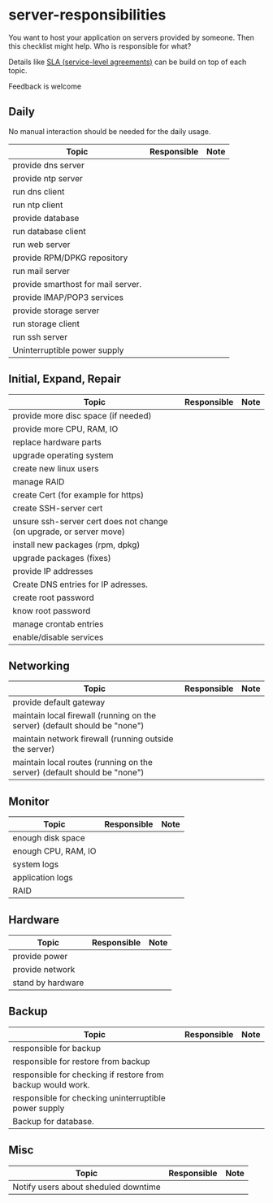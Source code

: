 # server-responsibilities

You want to host your application on servers provided by someone. Then this checklist might help. Who is responsible for what?

Details like [SLA (service-level agreements)](https://en.wikipedia.org/wiki/Service-level_agreement) can be build on top of each topic.

Feedback is welcome

## Daily
No manual interaction should be needed for the daily usage.

| Topic | Responsible | Note |
|-------|-------------|------|
| provide dns server | |
| provide ntp server | |
| run dns client | |
| run ntp client | |
| provide database | |
| run database client | |
| run web server | |
| provide RPM/DPKG repository | |
| run mail server | |
| provide smarthost for mail server. | |
| provide IMAP/POP3 services | |
| provide storage server | |
| run storage client | |
| run ssh server | |
| Uninterruptible power supply | |


## Initial, Expand, Repair
| Topic | Responsible | Note |
|-------|-------------|------|
| provide more disc space (if needed) | |
| provide more CPU, RAM, IO | |
| replace hardware parts | |
| upgrade operating system | |
| create new linux users | |
| manage RAID | |
| create Cert (for example for https) | |
| create SSH-server cert | |
| unsure ssh-server cert does not change (on upgrade, or server move) | |
| install new packages (rpm, dpkg) | |
| upgrade packages (fixes) | |
| provide IP addresses | |
| Create DNS entries for IP adresses. | |
| create root password | |
| know root password | |
| manage crontab entries | |
| enable/disable services | |


## Networking
| Topic | Responsible | Note |
|-------|-------------|------|
| provide default gateway | |
| maintain local firewall (running on the server) (default should be "none") | |
| maintain network firewall (running outside the server) | |
| maintain local routes (running on the server) (default should be "none") | |


## Monitor
| Topic | Responsible | Note |
|-------|-------------|------|
| enough disk space | |
| enough CPU, RAM, IO | |
| system logs | |
| application logs | |
| RAID | |


## Hardware
| Topic | Responsible | Note |
|-------|-------------|------|
| provide power | |
| provide network | |
| stand by hardware | |

## Backup
| Topic | Responsible | Note |
|-------|-------------|------|
| responsible for backup | |
| responsible for restore from backup | |
| responsible for checking if restore from backup would work. | |
| responsible for checking uninterruptible power supply | |
| Backup for database. | |

## Misc

| Topic | Responsible | Note |
|-------|-------------|------|
|Notify users about sheduled downtime| |
